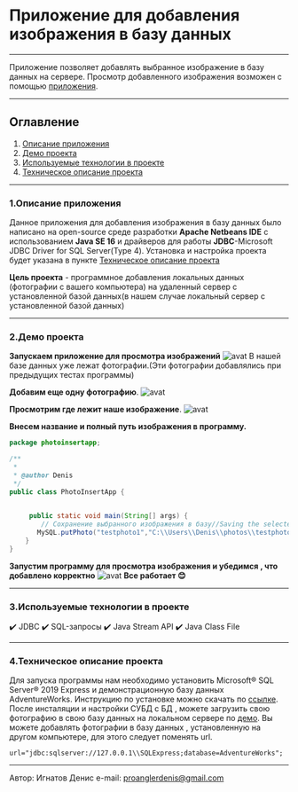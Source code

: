 # Приложение для добавления изображения в базу данных 
____
Приложение позволяет добавлять выбранное изображение в базу данных на сервере. Просмотр добавленного изображения возможен с помощью [приложения](https://github.com/Denis-spec989/Image-reader-in-database). 
___
## Оглавление
1. [Описание приложения](#anchor2)
2. [Демо проекта](#anchor)
3. [Используемые технологии в проекте](#anchor3)
4. [Техническое описание проекта](#anchor1)
___
<a id="anchor2"></a>
### 1.Описание приложения
Данное приложения для добавления изображения в базу данных было написано на open-source среде разработки **Apache Netbeans IDE** с использованием **Java SE 16** и драйверов для работы **JDBC**-Microsoft JDBC Driver for SQL Server(Type 4). Установка и настройка проекта будет указана в пункте [Техническое описание проекта](#anchor1)

**Цель проекта** - программное добавления локальных данных (фотографии с вашего компьютера) на удаленный сервер с установленной базой данных(в нашем случае локальный сервер с установленной базой данных) 
___
<a id="anchor"></a>
### 2.Демо проекта 
**Запускаем приложение для просмотра изображений**
![avat](./photos/1.jpg)
В нашей базе данных уже лежат фотографии.(Эти фотографии добавлялись при предыдущих тестах программы)

**Добавим еще одну фотографию**.
![avat](./photos/testphoto1.jpg)

**Просмотрим где лежит наше изображение**.
![avat](./photos/2.jpg)

**Внесем название и полный путь изображения в программу.**
```Java
package photoinsertapp;

/**
 *
 * @author Denis
 */
public class PhotoInsertApp {

  
     public static void main(String[] args) {
        // Сохранение выбранного изображения в базу//Saving the selected image to the demonstration data base on Microsoft SQL Server 2019 Express
       MySQL.putPhoto("testphoto1","C:\\Users\\Denis\\photos\\testphoto1.jpg");
    }
}
```

**Запустим программу для просмотра изображения и убедимся , что добавлено корректно**
![avat](./photos/4.jpg)
**Все работает :blush:**
___
### 3.Используемые технологии в проекте
<a id="anchor3"></a>
:heavy_check_mark: JDBC
:heavy_check_mark: SQL-запросы
:heavy_check_mark: Java Stream API
:heavy_check_mark: Java Class File
___
<a id="anchor1"></a>
### 4.Техническое описание проекта
Для запуска программы нам необходимо установить Microsoft® SQL Server® 2019 Express и демонстрационную базу данных AdventureWorks. Инструкцию по установке можно скачать по [ссылке](https://drive.google.com/drive/folders/1nQEl9x66AHRCO1gxrRqVQUeVNUiVg4Q_?usp=sharing).
После инсталяции и настройки СУБД с БД , можете загрузить свою фотографию в свою базу данных на локальном сервере по [демо](#anchor).
Вы можете добавлять фотографии в базу данных , установленную на другом компьютере, для этого следует поменять url.
```
url="jdbc:sqlserver://127.0.0.1\\SQLExpress;database=AdventureWorks";
```
___
Автор: Игнатов Денис
e-mail: proanglerdenis@gmail.com
